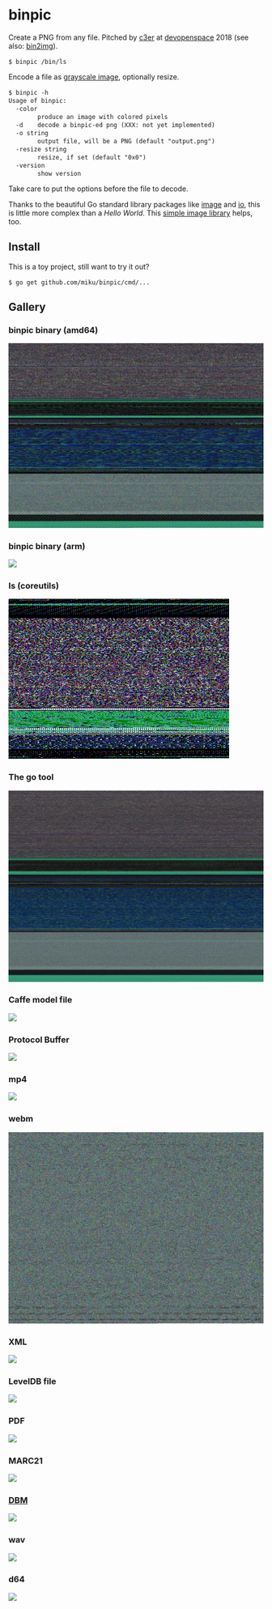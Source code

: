 # binpic

Create a PNG from any file. Pitched by [c3er](https://github.com/c3er) at
[devopenspace](https://twitter.com/devopenspace) 2018 (see also:
[bin2img](https://github.com/c3er/bin2img)).

```shell
$ binpic /bin/ls
```

Encode a file as [grayscale image](https://golang.org/pkg/image/#Gray), optionally resize.

```shell
$ binpic -h
Usage of binpic:
  -color
        produce an image with colored pixels
  -d    decode a binpic-ed png (XXX: not yet implemented)
  -o string
        output file, will be a PNG (default "output.png")
  -resize string
        resize, if set (default "0x0")
  -version
        show version
```

Take care to put the options before the file to decode.

Thanks to the beautiful Go standard library packages like
[image](https://golang.org/pkg/image/) and [io](https://golang.org/pkg/io/),
this is little more complex than a *Hello World*. This [simple image
library](https://github.com/disintegration/imaging) helps, too.

## Install

This is a toy project, still want to try it out?

```shell
$ go get github.com/miku/binpic/cmd/...
```

## Gallery

### binpic binary (amd64)

![](output.png)

### binpic binary (arm)

![](gallery/arm.png)

### ls (coreutils)

![](gallery/ls.png)

### The go tool

![](gallery/go.png)

### Caffe model file

![](gallery/lenet.png)

### Protocol Buffer

![](gallery/pb.png)

### mp4

![](gallery/mp4.png)

### webm

![](gallery/webm.png)

### XML

![](gallery/xml.png)

### LevelDB file

![](gallery/ldb.png)

### PDF

![](gallery/pdf.png)

### MARC21

![](gallery/marc21.png)

### [DBM](https://en.wikipedia.org/wiki/Dbm)

![](gallery/dbm.png)

### wav

![](gallery/wav.png)

### d64

![](gallery/d64.png)

